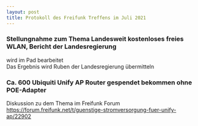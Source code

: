 ```yaml
---
layout: post                 
title: Protokoll des Freifunk Treffens im Juli 2021
---
```


   
### Stellungnahme zum Thema Landesweit kostenloses freies WLAN, Bericht der Landesregierung
wird im Pad bearbeitet<br/>
Das Ergebnis wird Ruben der Landesregierung übermitteln

### Ca. 600 Ubiquiti Unify AP Router gespendet bekommen ohne POE-Adapter
Diskussion zu dem Thema im Freifunk Forum<br/>
https://forum.freifunk.net/t/guenstige-stromversorgung-fuer-unify-ap/22902
